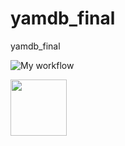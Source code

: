 # yamdb_final
yamdb_final

![My workflow](https://github.com/milmax75/yamdb_final/actions/workflows/yamdb_workflow.yml/badge.svg)

<img src="https://github.com/milmax75/yamdb_final/actions/workflows/yamdb_workflow.yml/badge.svg" height="90"/>

